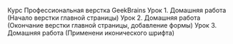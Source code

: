 Курс Профессиональная верстка GeekBrains
Урок 1. Домашняя работа (Начало верстки главной страницы)
Урок 2. Домашняя работа (Окончание верстки главной страницы, добавление формы)
Урок 3. Домашняя работа (Применени иконического шрифта)
